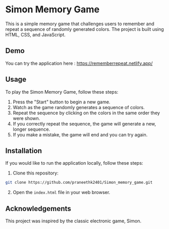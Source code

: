 # Simon Memory Game

This is a simple memory game that challenges users to remember and repeat a sequence of randomly generated colors. The project is built using HTML, CSS, and JavaScript.

## Demo

You can try the application here : https://rememberrepeat.netlify.app/

## Usage

To play the Simon Memory Game, follow these steps:

1. Press the "Start" button to begin a new game.
2. Watch as the game randomly generates a sequence of colors.
3. Repeat the sequence by clicking on the colors in the same order they were shown.
4. If you correctly repeat the sequence, the game will generate a new, longer sequence.
5. If you make a mistake, the game will end and you can try again.

## Installation

If you would like to run the application locally, follow these steps:

1. Clone this repository:

```bash
git clone https://github.com/praneethk2401/Simon_memory_game.git
```

2. Open the `index.html` file in your web browser.

## Acknowledgements

This project was inspired by the classic electronic game, Simon.
